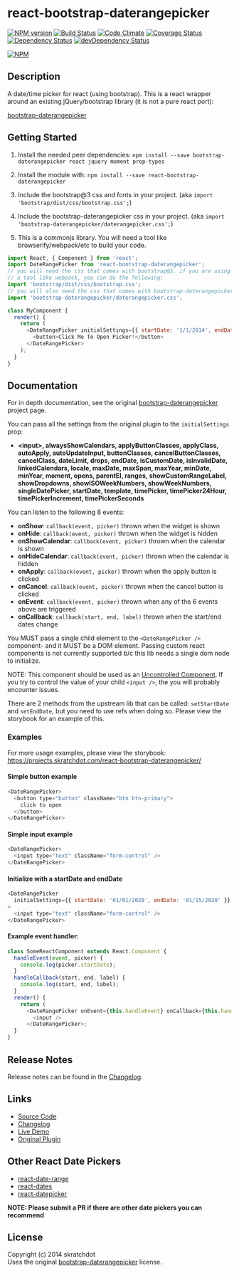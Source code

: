 # react-bootstrap-daterangepicker

[![NPM version](https://badge.fury.io/js/react-bootstrap-daterangepicker.svg)](http://badge.fury.io/js/react-bootstrap-daterangepicker)
[![Build Status](https://travis-ci.org/skratchdot/react-bootstrap-daterangepicker.svg?branch=master)](https://travis-ci.org/skratchdot/react-bootstrap-daterangepicker)
[![Code Climate](https://codeclimate.com/github/skratchdot/react-bootstrap-daterangepicker.png)](https://codeclimate.com/github/skratchdot/react-bootstrap-daterangepicker)
[![Coverage Status](https://coveralls.io/repos/skratchdot/react-bootstrap-daterangepicker/badge.svg?branch=master&service=github)](https://coveralls.io/github/skratchdot/react-bootstrap-daterangepicker?branch=master)
[![Dependency Status](https://david-dm.org/skratchdot/react-bootstrap-daterangepicker.svg)](https://david-dm.org/skratchdot/react-bootstrap-daterangepicker)
[![devDependency Status](https://david-dm.org/skratchdot/react-bootstrap-daterangepicker/dev-status.svg)](https://david-dm.org/skratchdot/react-bootstrap-daterangepicker#info=devDependencies)

[![NPM](https://nodei.co/npm/react-bootstrap-daterangepicker.png)](https://npmjs.org/package/react-bootstrap-daterangepicker)

## Description

A date/time picker for react (using bootstrap). This is a react wrapper around
an existing jQuery/bootstrap library (it is not a pure react port):

[bootstrap-daterangepicker](https://github.com/dangrossman/bootstrap-daterangepicker)

## Getting Started

1.  Install the needed peer dependencies:
    `npm install --save bootstrap-daterangepicker react jquery moment prop-types`

2.  Install the module with:
    `npm install --save react-bootstrap-daterangepicker`

3.  Include the bootstrap@3 css and fonts in your project.
    (aka `import 'bootstrap/dist/css/bootstrap.css';`)

4.  Include the bootstrap-daterangepicker css in your project.
    (aka `import 'bootstrap-daterangepicker/daterangepicker.css';`)

5.  This is a commonjs library. You will need a tool like browserify/webpack/etc to build your code.

```javascript
import React, { Component } from 'react';
import DateRangePicker from 'react-bootstrap-daterangepicker';
// you will need the css that comes with bootstrap@3. if you are using
// a tool like webpack, you can do the following:
import 'bootstrap/dist/css/bootstrap.css';
// you will also need the css that comes with bootstrap-daterangepicker
import 'bootstrap-daterangepicker/daterangepicker.css';

class MyComponent {
  render() {
    return (
      <DateRangePicker initialSettings={{ startDate: '1/1/2014', endDate: '3/1/2014' }}>
        <button>Click Me To Open Picker!</button>
      </DateRangePicker>
    );
  }
}
```

## Documentation

For in depth documentation, see the original
[bootstrap-daterangepicker](https://github.com/dangrossman/bootstrap-daterangepicker) project page.

You can pass all the settings from the original plugin to the `initialSettings` prop:

- **&lt;input&gt;, alwaysShowCalendars, applyButtonClasses, applyClass,
  autoApply, autoUpdateInput, buttonClasses, cancelButtonClasses, cancelClass,
  dateLimit, drops, endDate, isCustomDate, isInvalidDate, linkedCalendars,
  locale, maxDate, maxSpan, maxYear, minDate, minYear, moment, opens, parentEl,
  ranges, showCustomRangeLabel, showDropdowns, showISOWeekNumbers,
  showWeekNumbers, singleDatePicker, startDate, template, timePicker,
  timePicker24Hour, timePickerIncrement, timePickerSeconds**

You can listen to the following 8 events:

- **onShow**: `callback(event, picker)` thrown when the widget is shown
- **onHide**: `callback(event, picker)` thrown when the widget is hidden
- **onShowCalendar**: `callback(event, picker)` thrown when the calendar is shown
- **onHideCalendar**: `callback(event, picker)` thrown when the calendar is hidden
- **onApply**: `callback(event, picker)` thrown when the apply button is clicked
- **onCancel**: `callback(event, picker)` thrown when the cancel button is clicked
- **onEvent**: `callback(event, picker)` thrown when any of the 6 events above are triggered
- **onCallback**: `callback(start, end, label)` thrown when the start/end dates change

You MUST pass a single child element to the `<DateRangePicker />` component- and it MUST be a DOM element.
Passing custom react components is not currently supported b/c this lib needs a single dom node to initialize.

NOTE: This component should be used as an [Uncontrolled Component](https://reactjs.org/docs/uncontrolled-components.html). If you try
to control the value of your child `<input />`, the you will probably encounter issues.

There are 2 methods from the upstream lib that can be called: `setStartDate` and `setEndDate`, but you need to use refs when doing so.
Please view the storybook for an example of this.

### Examples

For more usage examples, please view the storybook:  
https://projects.skratchdot.com/react-bootstrap-daterangepicker/

#### Simple button example

```javascript
<DateRangePicker>
  <button type="button" className="btn btn-primary">
    click to open
  </button>
</DateRangePicker>
```

#### Simple input example

```javascript
<DateRangePicker>
  <input type="text" className="form-control" />
</DateRangePicker>
```

#### Initialize with a startDate and endDate

```javascript
<DateRangePicker
  initialSettings={{ startDate: '01/01/2020', endDate: '01/15/2020' }}
>
  <input type="text" className="form-control" />
</DateRangePicker>
```

#### Example event handler:

```javascript
class SomeReactComponent extends React.Component {
  handleEvent(event, picker) {
    console.log(picker.startDate);
  }
  handleCallback(start, end, label) {
    console.log(start, end, label);
  }
  render() {
    return (
      <DateRangePicker onEvent={this.handleEvent} onCallback={this.handleCallback}>
        <input />
      </DateRangePicker>;
  }
}
```

## Release Notes

Release notes can be found in the
[Changelog](https://github.com/skratchdot/react-bootstrap-daterangepicker/blob/master/CHANGELOG.md).

## Links

- [Source Code](https://github.com/skratchdot/react-bootstrap-daterangepicker)
- [Changelog](https://github.com/skratchdot/react-bootstrap-daterangepicker/blob/master/CHANGELOG.md)
- [Live Demo](http://projects.skratchdot.com/react-bootstrap-daterangepicker/)
- [Original Plugin](https://github.com/dangrossman/bootstrap-daterangepicker)

## Other React Date Pickers

- [react-date-range](https://github.com/Adphorus/react-date-range)
- [react-dates](https://github.com/airbnb/react-dates)
- [react-datepicker](https://github.com/Hacker0x01/react-datepicker)

**NOTE: Please submit a PR if there are other date pickers you can recommend**

## License

Copyright (c) 2014 skratchdot  
Uses the original [bootstrap-daterangepicker](https://github.com/dangrossman/bootstrap-daterangepicker) license.

